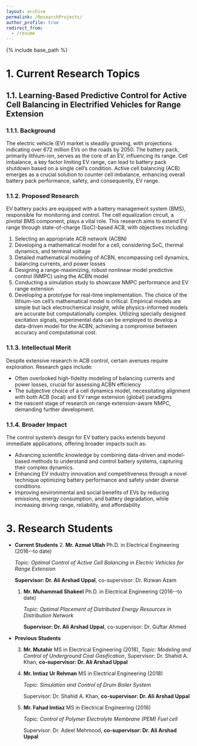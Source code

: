 ```yaml
---
layout: archive
permalink: /ResearchProjects/
author_profile: true
redirect_from:
  - /resume
---
```


{% include base_path %}

# 1. Current Research Topics
## 1.1. Learning-Based Predictive Control for Active Cell Balancing in Electrified Vehicles for Range Extension

### 1.1.1. Background
The electric vehicle (EV) market is steadily growing, with projections indicating over 672 million EVs on the roads by 2050. The battery pack, primarily lithium-ion, serves as the core of an EV, influencing its range. Cell imbalance, a key factor limiting EV range, can lead to battery pack shutdown based on a single cell’s condition. Active cell balancing (ACB) emerges as a crucial solution to counter cell imbalance, enhancing overall battery pack performance, safety, and consequently, EV range.

### 1.1.2. Proposed Research
EV battery packs are equipped with a battery management system (BMS), responsible for monitoring and control. The cell equalization circuit, a pivotal BMS component, plays a vital role. This research aims to extend EV range through state-of-charge (SoC)-based ACB, with objectives including:
1. Selecting an appropriate ACB network (ACBN)
2. Developing a mathematical model for a cell, considering SoC, thermal dynamics, and terminal voltage
3. Detailed mathematical modeling of ACBN, encompassing cell dynamics, balancing currents, and power losses
4. Designing a range-maximizing, robust nonlinear model predictive control (NMPC) using the ACBN model
5. Conducting a simulation study to showcase NMPC performance and EV range extension
6. Developing a prototype for real-time implementation.
The choice of the lithium-ion cell’s mathematical model is critical. Empirical models are simple but lack
electrochemical insight, while physics-informed models are accurate but computationally complex. Utilizing
specially designed excitation signals, experimental data can be employed to develop a data-driven model for
the ACBN, achieving a compromise between accuracy and computational cost.

### 1.1.3. Intellectual Merit
Despite extensive research in ACB control, certain avenues require exploration. Research gaps include:
* Often overlooked high-fidelity modeling of balancing currents and power losses, crucial for assessing ACBN efficiency
* The subjective choice of a cell dynamics model, necessitating alignment with both ACB (local) and EV range extension (global) paradigms
* the nascent stage of research on range extension-aware NMPC, demanding further development.
  
### 1.1.4. Broader Impact
The control system’s design for EV battery packs extends beyond immediate applications, offering broader impacts such as:
* Advancing scientific knowledge by combining data-driven and model-based methods to understand and control battery systems, capturing their complex dynamics.
* Enhancing EV industry innovation and competitiveness through a novel technique optimizing battery performance and safety under diverse conditions.
* Improving environmental and social benefits of EVs by reducing emissions, energy consumption, and
battery degradation, while increasing driving range, reliability, and affordability

# 3. Research Students
* **Current Students**
  2. **Mr. Azmat Ullah** Ph.D. in Electrical Engineering (2016--to date)
  
     *Topic: Optimal Control of Active Cell Balancing in Electric Vehicles for Range Extension*
  
     **Supervisor: Dr. Ali Arshad Uppal**, co-supervisor: Dr. Rizwan Azam
  
  1. **Mr. Muhammad Shakeel** Ph.D. in Electrical Engineering (2016--to date)
     
     *Topic: Optimal Placement of Distributed Energy Resources in Distribution Network*
     
     **Supervisor: Dr. Ali Arshad Uppal**, co-supervisor: Dr. Guftar Ahmed
     
* **Previous Students**
  
  3. **Mr. Mutahir** MS in Electrical Engineering (2018),
  *Topic: Modeling and Control of Underground Coal Gasification*,
  Supervisor: Dr. Shahid A. Khan, **co-supervisor: Dr. Ali Arshad Uppal**
  
  2. **Mr. Imtiaz Ur Rehman** MS in Electrical Engineering (2018)
     
     *Topic: Simulation and Control of Drum Boiler System*
     
     Supervisor: Dr. Shahid A. Khan, **co-supervisor: Dr. Ali Arshad Uppal**
     
  1. **Mr. Fahad Imtiaz** MS in Electrical Engineering (2016)
     
     *Topic: Control of Polymer Electrolyte Membrane (PEM) Fuel cell*
     
     Supervisor: Dr. Adeel Mehmood, **co-supervisor: Dr. Ali Arshad Uppal**



